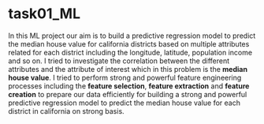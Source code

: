 # task01_ML
In this ML project our aim is to build a predictive regression model to predict the median house value for california districts based on multiple attributes related for each district including the longitude, latitude, population income and so on.
I tried to investigate the correlation between the different attributes and the attribute of interest which in this problem is the **median house value**.
I tried to perform strong and powerful feature engineering processes including the **feature selection**, **feature extraction** and **feature creation** to prepare our data efficiently for building a strong and powerful predictive regression model to predict the median house value for each district in california on strong basis.
